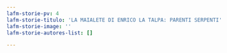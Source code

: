 ```yaml
---
lafm-storie-pv: 4
lafm-storie-titulo: 'LA MAIALETE DI ENRICO LA TALPA: PARENTI SERPENTI'
lafm-storie-image: ''
lafm-storie-autores-list: []

---
```

